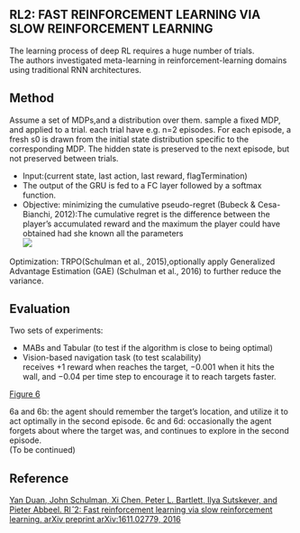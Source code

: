 RL2: FAST REINFORCEMENT LEARNING VIA SLOW REINFORCEMENT LEARNING
---------
The learning process of deep RL requires a huge number of trials.   
The authors investigated meta-learning in reinforcement-learning domains using traditional RNN architectures. 

Method
---------
Assume a set of MDPs,and a distribution over them. sample a fixed MDP, and applied to a trial. each trial have e.g. n=2 episodes. 
For each episode, a fresh s0 is drawn from the initial state distribution specific to the corresponding MDP. The hidden state is preserved to the next episode, but not preserved between trials.  
* Input:(current state, last action, last reward, flagTermination)
* The output of the GRU is fed to a FC layer followed by a softmax function.
* Objective: minimizing the cumulative pseudo-regret (Bubeck & Cesa-Bianchi, 2012):The cumulative regret is the difference between the player’s accumulated reward and the maximum the player could have obtained had she known all the parameters  
![](https://image.slidesharecdn.com/nips2016sharingpart2-170422013135/95/nips-2016-sharing-rl-and-others-33-638.jpg?cb=1492824941)

Optimization: TRPO(Schulman et al., 2015),optionally apply Generalized Advantage Estimation (GAE) (Schulman et al., 2016) to further reduce the variance.  

Evaluation
------------
Two sets of experiments:

* MABs and Tabular (to test if the algorithm is close to being optimal)  
* Vision-based navigation task (to test scalability)  
receives +1 reward when reaches the target, −0.001 when it hits the wall, and −0.04 per time step to encourage it to reach targets faster.

[Figure 6](https://ai2-s2-public.s3.amazonaws.com/figures/2017-08-08/051d94a2aec708fe353319ab4a9643b66daa6e89/8-Figure6-1.png)

6a and 6b: the agent should remember the target’s location, and utilize it to act optimally in the second episode.
6c and 6d: occasionally the agent forgets about where the target was, and continues to explore in the second episode.  
(To be continued)  

Reference
----
[Yan Duan, John Schulman, Xi Chen, Peter L. Bartlett, Ilya Sutskever, and Pieter Abbeel. Rl$ˆ2$:
Fast reinforcement learning via slow reinforcement learning. arXiv preprint arXiv:1611.02779,
2016](https://arxiv.org/pdf/1611.02779.pdf)
